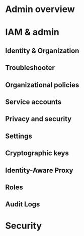 Admin overview
==============

# IAM & admin

## Identity & Organization
## Troubleshooter
## Organizational policies
## Service accounts
## Privacy and security
## Settings
## Cryptographic keys
## Identity-Aware Proxy
## Roles
## Audit Logs

# Security



